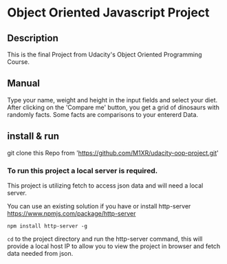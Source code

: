 # Object Oriented Javascript Project

## Description

This is the final Project from Udacity's Object Oriented Programming Course.

## Manual

Type your name, weight and height in the input fields and select your diet. After clicking on the 'Compare me' button, you get a grid of dinosaurs with randomly facts. Some facts are comparisons to your entererd Data.

## install & run

git clone this Repo from 'https://github.com/M1XR/udacity-oop-project.git'

### To run this project a local server is required.

This project is utilizing fetch to access json data and will need a local server.

You can use an existing solution if you have
or
install http-server https://www.npmjs.com/package/http-server

`npm install http-server -g`

`cd` to the project directory and run the http-server command, this will provide a local host IP to allow you to view the project in browser and fetch data needed from json.
